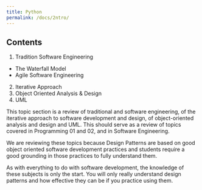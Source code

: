 ```yaml
---
title: Python
permalink: /docs/2ntro/
---
```


## Contents

1. Tradition Software Engineering
  * The Waterfall Model
  * Agile Software Engineering
2. Iterative Approach
3. Object Oriented Analysis & Design
4. UML

This topic section is a review of traditional and software engineering, of the iterative approach to software development and design, of object-oriented analysis and design and UML. This should serve as a review of topics covered in Programming 01 and 02, and in Software Engineering.  

We are reviewing these topics because Design Patterns are based on good object oriented software development practices and students require a good grounding in those practices to fully understand them.  

As with everything to do with software development, the knowledge of these subjects is only the start. You will only really understand design patterns and how effective they can be if you practice using them. 